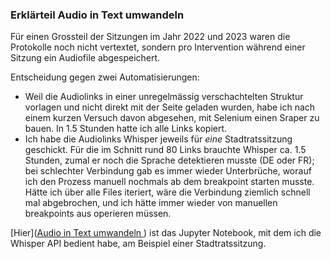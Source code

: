 ### Erklärteil Audio in Text umwandeln 
Für einen Grossteil der Sitzungen im Jahr 2022 und 2023 waren die Protokolle noch nicht vertextet, sondern pro Intervention während einer Sitzung ein Audiofile abgespeichert.

Entscheidung gegen zwei Automatisierungen:
* Weil die Audiolinks in einer unregelmässig verschachtelten Struktur vorlagen und nicht direkt mit der Seite geladen wurden, habe ich nach einem kurzen Versuch davon abgesehen, mit Selenium einen Sraper zu bauen. In 1.5 Stunden hatte ich alle Links kopiert.
* Ich habe die Audiolinks Whisper jeweils für *eine* Stadtratssitzung geschickt. Für die im Schnitt rund 80 Links brauchte Whisper ca. 1.5 Stunden, zumal er noch die Sprache detektieren musste (DE oder FR); bei schlechter Verbindung gab es immer wieder Unterbrüche, worauf ich den Prozess manuell nochmals ab dem breakpoint starten musste. Hätte ich über alle Files iteriert, wäre die Verbindung ziemlich schnell mal abgebrochen, und ich hätte immer wieder von manuellen breakpoints aus operieren müssen.

[Hier]([Audio in Text umwandeln ](https://github.com/cherhomme/sprachanalyse_sr_biel/blob/main/Text%20beschaffen/Audio_to_text.ipynb)) ist das Jupyter Notebook, mit dem ich die Whisper API bedient habe, am Beispiel einer Stadtratssitzung.
